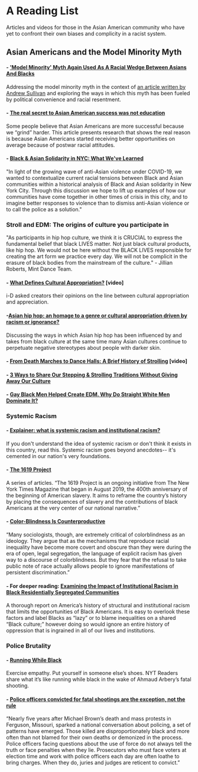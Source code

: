 # A Reading List
Articles and videos for those in the Asian American community who have yet to confront their own biases and complicity in a racist system.

## Asian Americans and the Model Minority Myth 
#### - ['Model Minority' Myth Again Used As A Racial Wedge Between Asians And Blacks](https://www.npr.org/sections/codeswitch/2017/04/19/524571669/model-minority-myth-again-used-as-a-racial-wedge-between-asians-and-blacks)
Addressing the model minority myth in the context of [an article written by Andrew Sullivan](https://nymag.com/intelligencer/2017/04/why-do-democrats-feel-sorry-for-hillary-clinton.html) and exploring the ways in which this myth has been fueled by political convenience and racial resentment.
#### - [The real secret to Asian American success was not education](https://www.washingtonpost.com/news/wonk/wp/2016/11/19/the-real-secret-to-asian-american-success-was-not-education/)
Some people believe that Asian Americans are more successful because we “grind” harder. This article presents research that shows the real reason is because Asian Americans started receiving better opportunities on average because of postwar racial attitudes.
#### - [Black & Asian Solidarity in NYC: What We've Learned](https://www.facebook.com/495802410592215/posts/1499153516923761/)
"In light of the growing wave of anti-Asian violence under COVID-19, we wanted to contextualize current racial tensions between Black and Asian communities within a historical analysis of Black and Asian solidarity in New York City. Through this discussion we hope to lift up examples of how our communities have come together in other times of crisis in this city, and to imagine better responses to violence than to dismiss anti-Asian violence or to call the police as a solution."

### Stroll and EDM: The origins of culture you participate in
"As participants in hip hop culture, we think it is CRUCIAL to express the fundamental belief that black LIVES matter. Not just black cultural products, like hip hop. We would not be here without the BLACK LIVES responsible for creating the art form we practice every day. We will not be complicit in the erasure of black bodies from the mainstream of the culture." - Jillian Roberts, Mint Dance Team.
#### - [What Defines Cultural Appropriation?](https://www.youtube.com/watch?v=PwEMVEmeubk) [video]
i-D asked creators their opinions on the line between cultural appropriation and appreciation. 
#### -[Asian hip hop: an homage to a genre or cultural appropriation driven by racism or ignorance?](https://www.scmp.com/lifestyle/fashion-beauty/article/2148143/asian-hip-hop-homage-genre-or-cultural-appropriation-driven)
Discussing the ways in which Asian hip hop has been influenced by and takes from black culture at the same time many Asian cultures continue to perpetuate negative stereotypes about people with darker skin.
#### - [From Death Marches to Dance Halls: A Brief History of Strolling](https://youtu.be/DgSb6x1YuXE) [video]
#### - [3 Ways to Share Our Stepping & Strolling Traditions Without Giving Away Our Culture](https://www.watchtheyard.com/stroll/3-ways-to-share-our-stepping-strolling-traditions-without-giving-away-our-culture/)
#### - [Gay Black Men Helped Create EDM. Why Do Straight White Men Dominate It?](https://www.billboard.com/articles/news/pride/8460757/gay-black-men-edm-influence-history)

### Systemic Racism
#### - [Explainer: what is systemic racism and institutional racism?](https://theconversation.com/explainer-what-is-systemic-racism-and-institutional-racism-131152)
If you don't understand the idea of systemic racism or don't think it exists in this country, read this. Systemic racism goes beyond anecdotes-- it's cemented in our nation's very foundations. 
#### - [The 1619 Project](https://www.nytimes.com/interactive/2019/08/14/magazine/1619-america-slavery.html)
A series of articles. “The 1619 Project is an ongoing initiative from The New York Times Magazine that began in August 2019, the 400th anniversary of the beginning of American slavery. It aims to reframe the country’s history by placing the consequences of slavery and the contributions of black Americans at the very center of our national narrative.”
#### - [Color-Blindness Is Counterproductive](https://www.theatlantic.com/politics/archive/2015/09/color-blindness-is-counterproductive/405037/)
“Many sociologists, though, are extremely critical of colorblindness as an ideology. They argue that as the mechanisms that reproduce racial inequality have become more covert and obscure than they were during the era of open, legal segregation, the language of explicit racism has given way to a discourse of colorblindness. But they fear that the refusal to take public note of race actually allows people to ignore manifestations of persistent discrimination.”
#### - For deeper reading: [Examining the Impact of Institutional Racism in Black Residentially Segregated Communities](https://digitalscholarship.tsu.edu/cgi/viewcontent.cgi?article=1032&context=rbjpa)
A thorough report on America’s history of structural and institutional racism that limits the opportunities of Black Americans. It is easy to overlook these factors and label Blacks as “lazy” or to blame inequalities on a shared “Black culture;” however doing so would ignore an entire history of oppression that is ingrained in all of our lives and institutions. 

### Police Brutality
#### - [Running While Black](https://www.nytimes.com/2020/05/18/sports/running-while-black-ahmaud-arbery.html?action=click&block=associated_collection_recirc&impression_id=422833576&index=1&pgtype=Article&region=footer)
Exercise empathy. Put yourself in someone else’s shoes. NYT Readers share what it’s like running while black in the wake of Ahmaud Arbery’s fatal shooting.
#### - [Police officers convicted for fatal shootings are the exception, not the rule](https://www.nbcnews.com/news/nbcblk/police-officers-convicted-fatal-shootings-are-exception-not-rule-n982741)
“Nearly five years after Michael Brown’s death and mass protests in Ferguson, Missouri, sparked a national conversation about policing, a set of patterns have emerged. Those killed are disproportionately black and more often than not blamed for their own deaths or demonized in the process. Police officers facing questions about the use of force do not always tell the truth or face penalties when they lie. Prosecutors who must face voters at election time and work with police officers each day are often loathe to bring charges. When they do, juries and judges are reticent to convict.”






